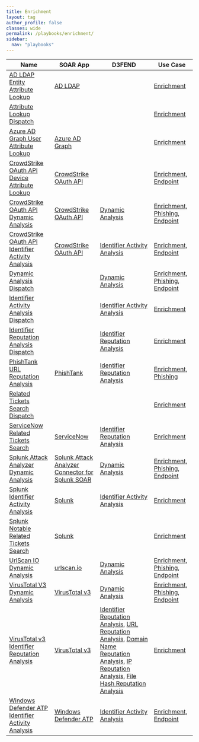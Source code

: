 ```yaml
---
title: Enrichment
layout: tag
author_profile: false
classes: wide
permalink: /playbooks/enrichment/
sidebar:
  nav: "playbooks"
---
```


| Name    | SOAR App   | D3FEND      | Use Case    |
| --------| ---------- | ----------- | ----------- |
| [AD LDAP Entity Attribute Lookup](/playbooks/ad_ldap_entity_attribute_lookup/)| [AD LDAP](https://splunkbase.splunk.com/apps?keyword=ad+ldap&filters=product%3Asoar)| | [Enrichment](/playbooks/enrichment)|
| [Attribute Lookup Dispatch](/playbooks/attribute_lookup_dispatch/)| | | [Enrichment](/playbooks/enrichment)|
| [Azure AD Graph User Attribute Lookup](/playbooks/azure_ad_graph_user_attribute_lookup/)| [Azure AD Graph](https://splunkbase.splunk.com/apps?keyword=azure+ad+graph&filters=product%3Asoar)| | [Enrichment](/playbooks/enrichment)|
| [CrowdStrike OAuth API Device Attribute Lookup](/playbooks/crowdstrike_oauth_api_device_attribute_lookup/)| [CrowdStrike OAuth API](https://splunkbase.splunk.com/apps?keyword=crowdstrike+oauth+api&filters=product%3Asoar)| | [Enrichment](/playbooks/enrichment), [Endpoint](/playbooks/endpoint)|
| [CrowdStrike OAuth API Dynamic Analysis](/playbooks/crowdstrike_oauth_api_dynamic_analysis/)| [CrowdStrike OAuth API](https://splunkbase.splunk.com/apps?keyword=crowdstrike+oauth+api&filters=product%3Asoar)| [Dynamic Analysis](https://d3fend.mitre.org/technique/d3f:DynamicAnalysis)| [Enrichment](/playbooks/enrichment), [Phishing](/playbooks/phishing), [Endpoint](/playbooks/endpoint)|
| [CrowdStrike OAuth API Identifier Activity Analysis](/playbooks/crowdstrike_oauth_api_identifier_activity_analysis/)| [CrowdStrike OAuth API](https://splunkbase.splunk.com/apps?keyword=crowdstrike+oauth+api&filters=product%3Asoar)| [Identifier Activity Analysis](https://d3fend.mitre.org/technique/d3f:IdentifierActivityAnalysis)| [Enrichment](/playbooks/enrichment), [Endpoint](/playbooks/endpoint)|
| [Dynamic Analysis Dispatch](/playbooks/dynamic_analysis_dispatch/)| | [Dynamic Analysis](https://d3fend.mitre.org/technique/d3f:DynamicAnalysis)| [Enrichment](/playbooks/enrichment), [Phishing](/playbooks/phishing), [Endpoint](/playbooks/endpoint)|
| [Identifier Activity Analysis Dispatch](/playbooks/identifier_activity_analysis_dispatch/)| | [Identifier Activity Analysis](https://d3fend.mitre.org/technique/d3f:IdentifierActivityAnalysis)| [Enrichment](/playbooks/enrichment)|
| [Identifier Reputation Analysis Dispatch](/playbooks/identifier_reputation_analysis_dispatch/)| | [Identifier Reputation Analysis](https://d3fend.mitre.org/technique/d3f:IdentifierReputationAnalysis)| [Enrichment](/playbooks/enrichment)|
| [PhishTank URL Reputation Analysis](/playbooks/phishtank_url_reputation_analysis/)| [PhishTank](https://splunkbase.splunk.com/apps?keyword=phishtank&filters=product%3Asoar)| [Identifier Reputation Analysis](https://d3fend.mitre.org/technique/d3f:IdentifierReputationAnalysis)| [Enrichment](/playbooks/enrichment), [Phishing](/playbooks/phishing)|
| [Related Tickets Search Dispatch](/playbooks/related_tickets_search_dispatch/)| | | [Enrichment](/playbooks/enrichment)|
| [ServiceNow Related Tickets Search](/playbooks/servicenow_related_tickets_search/)| [ServiceNow](https://splunkbase.splunk.com/apps?keyword=servicenow&filters=product%3Asoar)| [Identifier Reputation Analysis](https://d3fend.mitre.org/technique/d3f:IdentifierReputationAnalysis)| [Enrichment](/playbooks/enrichment)|
| [Splunk Attack Analyzer Dynamic Analysis](/playbooks/splunk_attack_analyzer_dynamic_analysis/)| [Splunk Attack Analyzer Connector for Splunk SOAR](https://splunkbase.splunk.com/apps?keyword=splunk+attack+analyzer+connector+for+splunk+soar&filters=product%3Asoar)| [Dynamic Analysis](https://d3fend.mitre.org/technique/d3f:DynamicAnalysis)| [Enrichment](/playbooks/enrichment), [Phishing](/playbooks/phishing), [Endpoint](/playbooks/endpoint)|
| [Splunk Identifier Activity Analysis](/playbooks/splunk_identifier_activity_analysis/)| [Splunk](https://splunkbase.splunk.com/apps?keyword=splunk&filters=product%3Asoar)| [Identifier Activity Analysis](https://d3fend.mitre.org/technique/d3f:IdentifierActivityAnalysis)| [Enrichment](/playbooks/enrichment)|
| [Splunk Notable Related Tickets Search](/playbooks/splunk_notable_related_tickets_search/)| [Splunk](https://splunkbase.splunk.com/apps?keyword=splunk&filters=product%3Asoar)| | [Enrichment](/playbooks/enrichment)|
| [UrlScan IO Dynamic Analysis](/playbooks/urlscan_io_dynamic_analysis/)| [urlscan.io](https://splunkbase.splunk.com/apps?keyword=urlscan.io&filters=product%3Asoar)| [Dynamic Analysis](https://d3fend.mitre.org/technique/d3f:DynamicAnalysis)| [Enrichment](/playbooks/enrichment), [Phishing](/playbooks/phishing), [Endpoint](/playbooks/endpoint)|
| [VirusTotal V3 Dynamic Analysis](/playbooks/virustotal_v3_dynamic_analysis/)| [VirusTotal v3](https://splunkbase.splunk.com/apps?keyword=virustotal+v3&filters=product%3Asoar)| [Dynamic Analysis](https://d3fend.mitre.org/technique/d3f:DynamicAnalysis)| [Enrichment](/playbooks/enrichment), [Phishing](/playbooks/phishing), [Endpoint](/playbooks/endpoint)|
| [VirusTotal v3 Identifier Reputation Analysis](/playbooks/virustotal_v3_identifier_reputation_analysis/)| [VirusTotal v3](https://splunkbase.splunk.com/apps?keyword=virustotal+v3&filters=product%3Asoar)| [Identifier Reputation Analysis](https://d3fend.mitre.org/technique/d3f:IdentifierReputationAnalysis), [URL Reputation Analysis](https://d3fend.mitre.org/technique/d3f:URLReputationAnalysis), [Domain Name Reputation Analysis](https://d3fend.mitre.org/technique/d3f:DomainNameReputationAnalysis), [IP Reputation Analysis](https://d3fend.mitre.org/technique/d3f:IPReputationAnalysis), [File Hash Reputation Analysis](https://d3fend.mitre.org/technique/d3f:FileHashReputationAnalysis)| [Enrichment](/playbooks/enrichment)|
| [Windows Defender ATP Identifier Activity Analysis](/playbooks/windows_defender_atp_identifier_activity_analysis/)| [Windows Defender ATP](https://splunkbase.splunk.com/apps?keyword=windows+defender+atp&filters=product%3Asoar)| [Identifier Activity Analysis](https://d3fend.mitre.org/technique/d3f:IdentifierActivityAnalysis)| [Enrichment](/playbooks/enrichment), [Endpoint](/playbooks/endpoint)|